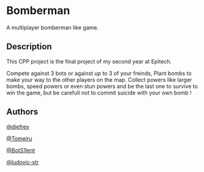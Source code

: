 # Bomberman

A multiplayer bomberman like game.

## Description

This CPP project is the final project of my second year at Epitech.

Compete against 3 bots or against up to 3 of your freinds,
Plant bombs to make your way to the other players on the map.
Collect powers like larger bombs, speed powers or even stun powers and be the last one to survive to win the game, but be carefull not to commit suicide with your own bomb !

## Authors

[@djefrey](https://github.com/djefrey)

[@Tomeiru](https://github.com/Tomeiru)

[@BotS1lent](https://github.com/BotS1lent)

[@ludovic-str](https://github.com/ludovic-str)
